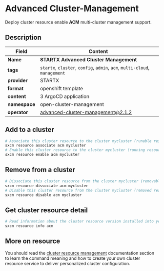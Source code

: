 # Advanced Cluster-Management

Deploy cluster resource enable **ACM** multi-cluster management support.

## Description

| Field         | Content                                                                    |
| ------------- | -------------------------------------------------------------------------- |
| **Name**      | **STARTX Advanced Cluster Management**                                     |
| **tags**      | `startx`, `cluster`, `config`, `admin`, `acm`, `multi-cloud`, `management` |
| **provider**  | STARTX                                                                     |
| **format**    | openshift template                                                         |
| **content**   | 3 ArgoCD application                                                       |
| **namespace** | open-cluster-management                                                    |
| **operator**  | advanced-cluster-management@2.1.2                                          |

## Add to a cluster

```bash
# Associate this cluster resource to the cluster mycluster (runable resource)
sxcm resource associate acm mycluster
# Enable this cluster resource to the cluster mycluster (running resource)
sxcm resource enable acm mycluster
```

## Remove from a cluster

```bash
# Dissociate this cluster resource from the cluster mycluster (removable resource)
sxcm resource dissociate acm mycluster
# Disable this cluster resource from the cluster mycluster (removed resource)
sxcm resource disable acm mycluster
```

## Get cluster resource detail

```bash
# Read information about the cluster resource version installed into your host (local)
sxcm resource info acm
```

## More on resource

You should read the [cluster resource management](../../4-cluster-resources) documentation section to learn the command
meaning and how to create your own cluster resource service to deliver personalized cluster configuration.
